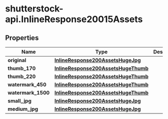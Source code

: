 # shutterstock-api.InlineResponse20015Assets

## Properties
Name | Type | Description | Notes
------------ | ------------- | ------------- | -------------
**original** | [**InlineResponse200AssetsHugeJpg**](InlineResponse200AssetsHugeJpg.md) |  | [optional] 
**thumb_170** | [**InlineResponse200AssetsHugeThumb**](InlineResponse200AssetsHugeThumb.md) |  | [optional] 
**thumb_220** | [**InlineResponse200AssetsHugeThumb**](InlineResponse200AssetsHugeThumb.md) |  | [optional] 
**watermark_450** | [**InlineResponse200AssetsHugeThumb**](InlineResponse200AssetsHugeThumb.md) |  | [optional] 
**watermark_1500** | [**InlineResponse200AssetsHugeThumb**](InlineResponse200AssetsHugeThumb.md) |  | [optional] 
**small_jpg** | [**InlineResponse200AssetsHugeJpg**](InlineResponse200AssetsHugeJpg.md) |  | [optional] 
**medium_jpg** | [**InlineResponse200AssetsHugeJpg**](InlineResponse200AssetsHugeJpg.md) |  | [optional] 


